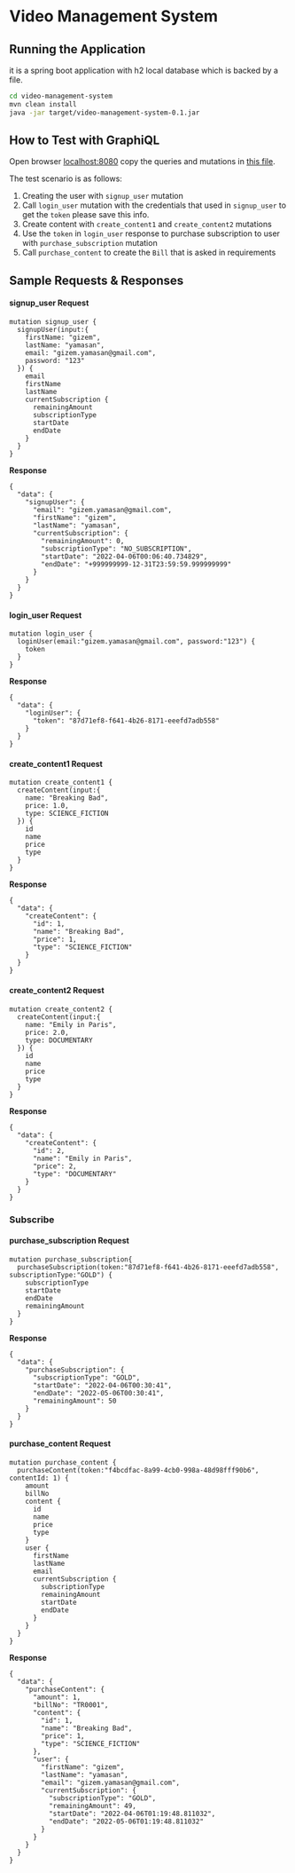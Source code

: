 # Video Management System

## Running the Application

it is a spring boot application with h2 local database which is backed by a file. 

```bash
cd video-management-system
mvn clean install
java -jar target/video-management-system-0.1.jar
```

## How to Test with GraphiQL

Open browser [localhost:8080](http://localhost:8080/graphiql) copy the queries and mutations in [this file](GRAPHIQL.md).

The test scenario is as follows:

1. Creating the user with `signup_user` mutation
1. Call `login_user` mutation with the credentials that used in `signup_user` to get the `token` please save this info.
1. Create content with `create_content1` and `create_content2` mutations
1. Use the `token` in `login_user` response to purchase subscription to user with `purchase_subscription` mutation
1. Call `purchase_content` to create the `Bill` that is asked in requirements 


## Sample Requests & Responses

#### signup_user Request
```grapgql
mutation signup_user {
  signupUser(input:{
    firstName: "gizem",
    lastName: "yamasan",
    email: "gizem.yamasan@gmail.com",
    password: "123"
  }) {
    email
    firstName
    lastName
    currentSubscription {
      remainingAmount
      subscriptionType
      startDate
      endDate
    }
  }
}
```

**Response**

```grapgql
{
  "data": {
    "signupUser": {
      "email": "gizem.yamasan@gmail.com",
      "firstName": "gizem",
      "lastName": "yamasan",
      "currentSubscription": {
        "remainingAmount": 0,
        "subscriptionType": "NO_SUBSCRIPTION",
        "startDate": "2022-04-06T00:06:40.734829",
        "endDate": "+999999999-12-31T23:59:59.999999999"
      }
    }
  }
}
```

#### login_user Request

```grapgql
mutation login_user {
  loginUser(email:"gizem.yamasan@gmail.com", password:"123") {
    token
  }
}
```

**Response**

```grapgql
{
  "data": {
    "loginUser": {
      "token": "87d71ef8-f641-4b26-8171-eeefd7adb558"
    }
  }
}
```

#### create_content1 Request 

```grapgql
mutation create_content1 {
  createContent(input:{
    name: "Breaking Bad",
    price: 1.0,
    type: SCIENCE_FICTION
  }) {
    id
    name
    price
    type
  }
}
```

**Response**

```grapgql
{
  "data": {
    "createContent": {
      "id": 1,
      "name": "Breaking Bad",
      "price": 1,
      "type": "SCIENCE_FICTION"
    }
  }
}
```

#### create_content2 Request

```grapgql
mutation create_content2 {
  createContent(input:{
    name: "Emily in Paris",
    price: 2.0,
    type: DOCUMENTARY
  }) {
    id
    name
    price
    type
  }
}
```

**Response**

```grapgql
{
  "data": {
    "createContent": {
      "id": 2,
      "name": "Emily in Paris",
      "price": 2,
      "type": "DOCUMENTARY"
    }
  }
}
```

### Subscribe 

#### purchase_subscription Request

```grapgql
mutation purchase_subscription{
  purchaseSubscription(token:"87d71ef8-f641-4b26-8171-eeefd7adb558", subscriptionType:"GOLD") {
    subscriptionType
    startDate
    endDate
    remainingAmount
  }
}
```

**Response**

```grapgql
{
  "data": {
    "purchaseSubscription": {
      "subscriptionType": "GOLD",
      "startDate": "2022-04-06T00:30:41",
      "endDate": "2022-05-06T00:30:41",
      "remainingAmount": 50
    }
  }
}
```

#### purchase_content Request

```grapgql
mutation purchase_content {
  purchaseContent(token:"f4bcdfac-8a99-4cb0-998a-48d98fff90b6", contentId: 1) {
    amount
    billNo
    content {
      id
      name
      price
      type
    }
    user {
      firstName
      lastName
      email
      currentSubscription {
        subscriptionType
        remainingAmount
        startDate
        endDate
      }
    }
  }
}
```

**Response**

```grapgql
{
  "data": {
    "purchaseContent": {
      "amount": 1,
      "billNo": "TR0001",
      "content": {
        "id": 1,
        "name": "Breaking Bad",
        "price": 1,
        "type": "SCIENCE_FICTION"
      },
      "user": {
        "firstName": "gizem",
        "lastName": "yamasan",
        "email": "gizem.yamasan@gmail.com",
        "currentSubscription": {
          "subscriptionType": "GOLD",
          "remainingAmount": 49,
          "startDate": "2022-04-06T01:19:48.811032",
          "endDate": "2022-05-06T01:19:48.811032"
        }
      }
    }
  }
}
```


